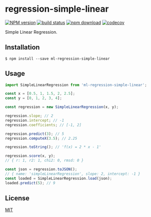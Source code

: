 # regression-simple-linear

[![NPM version][npm-image]][npm-url]
[![build status][ci-image]][ci-url]
[![npm download][download-image]][download-url]
[![codecov][codecov-image]][codecov-url]

Simple Linear Regression.

## Installation

`$ npm install --save ml-regression-simple-linear`

## Usage

```js
import SimpleLinearRegression from 'ml-regression-simple-linear';

const x = [0.5, 1, 1.5, 2, 2.5];
const y = [0, 1, 2, 3, 4];

const regression = new SimpleLinearRegression(x, y);

regression.slope; // 2
regression.intercept; // -1
regression.coefficients; // [-1, 2]

regression.predict(3); // 5
regression.computeX(3.5); // 2.25

regression.toString(); // 'f(x) = 2 * x - 1'

regression.score(x, y);
// { r: 1, r2: 1, chi2: 0, rmsd: 0 }

const json = regression.toJSON();
// { name: 'simpleLinearRegression', slope: 2, intercept: -1 }
const loaded = SimpleLinearRegression.load(json);
loaded.predict(5); // 9
```

## License

[MIT](./LICENSE)

[npm-image]: https://img.shields.io/npm/v/ml-regression-simple-linear.svg?style=flat-square
[npm-url]: https://npmjs.org/package/ml-regression-simple-linear
[ci-image]: https://github.com/mljs/regression-simple-linear/workflows/Node.js%20CI/badge.svg?branch=master
[ci-url]: https://github.com/mljs/regression-simple-linear/actions?query=workflow%3A%22Node.js+CI%22
[download-image]: https://img.shields.io/npm/dm/ml-regression-simple-linear.svg?style=flat-square
[download-url]: https://npmjs.org/package/ml-regression-simple-linear
[codecov-image]: https://img.shields.io/codecov/c/github/mljs/regression-simple-linear.svg
[codecov-url]: https://codecov.io/gh/mljs/regression-simple-linear
